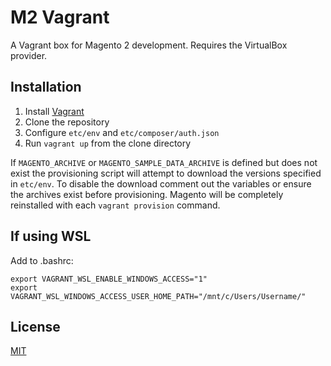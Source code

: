 # M2 Vagrant

A Vagrant box for Magento 2 development.  Requires the VirtualBox provider.

## Installation

1. Install [Vagrant](https://www.vagrantup.com/)
2. Clone the repository
3. Configure `etc/env` and `etc/composer/auth.json`
4. Run `vagrant up` from the clone directory

If `MAGENTO_ARCHIVE` or `MAGENTO_SAMPLE_DATA_ARCHIVE` is defined but does not exist the provisioning script will attempt
to download the versions specified in `etc/env`.  To disable the download comment out the variables or ensure the
archives exist before provisioning.  Magento will be completely reinstalled with each `vagrant provision` command.

## If using WSL

Add to .bashrc:

```
export VAGRANT_WSL_ENABLE_WINDOWS_ACCESS="1"
export VAGRANT_WSL_WINDOWS_ACCESS_USER_HOME_PATH="/mnt/c/Users/Username/"
```

## License

[MIT](https://opensource.org/licenses/MIT)
